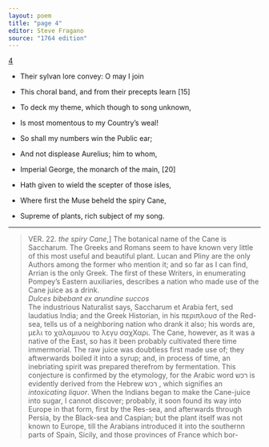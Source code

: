 ```yaml
---
layout: poem
title: "page 4"
editor: Steve Fragano
source: "1764 edition"
---
```


[4]()

- Their sylvan lore convey: O may I join 
- This choral band, and from their precepts learn \[15]
- To deck my theme, which though to song unknown,
- Is most momentous to my Country’s weal!

- So shall my numbers win the Public ear;
- And not displease Aurelius; him to whom,
- Imperial George, the monarch of the main, \[20]
- Hath given to wield the scepter of those isles,
- Where first the Muse beheld the spiry Cane,
- Supreme of plants, rich subject of my song.

---

> VER. 22. *the spiry Cane*,\] The botanical name of the Cane is Saccharum. The Greeks and Romans seem to have known very little of this most useful and beautiful plant. Lucan and Pliny are the only Authors among the former who mention it; and so far as I can find, Arrian is the only Greek. The first of these Writers, in enumerating Pompey’s Eastern auxiliaries, describes a nation who made use of the Cane juice as a drink.      
*Dulces bibebant ex arundine succos*  
The industrious Naturalist says, Saccharum et Arabia fert, sed laudatius India; and the Greek Historian, in his &#960;&#949;&#961;&#953;&#960;&#955;&#959;&#965;&#963; of the Red-sea, tells us of a neighboring nation who drank it also; his words are, &#956;&#949;&#955;&#953; &#964;&#959; &#967;&#945;&#955;&#945;&#956;&#953;&#965;&#959;&#965; &#964;&#959; &#955;&#949;&#947;&#965; &#963;&#945;&#967;&#935;&#945;&#961;&#953;. The Cane, however, as it was a native of the East, so has it been probably cultivated there time immermorial. The raw juice was doubtless first made use of; they aftwerwards boiled it into a syrup; and, in process of time, an inebriating spirit was prepared therefrom by fermentation. This conjecture is confirmed by the etymology, for the Arabic word &#1512;&#1499;&#1513; is evidently derived from the Hebrew &#1512;&#1499;&#64299; , which signifies an *intoxicating liquor*. When the Indians began to make the Cane-juice into sugar, I cannot discover; probably, it soon found its way into Europe in that form, first by the Res-sea, and afterwards through Persia, by the Black-sea and Caspian; but the plant itself was not known to Europe, till the Arabians introduced it into the southernn parts of Spain, Sicily, and those provinces of France which bor-  